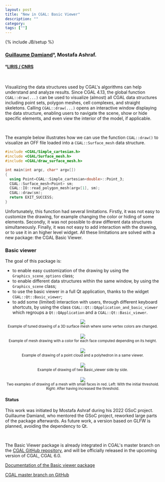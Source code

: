 ```yaml
---
layout: post
title: "New in CGAL: Basic Viewer"
description: ""
category:
tags: [""]
---
```

{% include JB/setup %}

<h3><a href="https://perso.liris.cnrs.fr/guillaume.damiand/">Guillaume Damiand</a>&deg;,
Mostafa Ashraf.
</h3>
<h4>&deg;<a href="https://liris.cnrs.fr/">LIRIS / CNRS</a></h4>
<br>

<p>Visualizing the data structures used by CGAL's algorithms can help understand and analyze results. Since CGAL 4.13, the global function <code>CGAL::draw(...)</code> can be used to visualize (almost) all CGAL data structures including point sets, polygon meshes, cell complexes, and straight skeletons. Calling <code>CGAL::draw(...)</code> opens an interactive window displaying the data structure, enabling users to navigate the scene, show or hide specific elements, and even view the interior of the model, if applicable.</p>

<br>
<p>The example below illustrates how we can use the function <code>CGAL::draw()</code> to visualize an OFF file loaded into a <code>CGAL::Surface_mesh</code> data structure.</p>

```c++
#include <CGAL/Simple_cartesian.h>
#include <CGAL/Surface_mesh.h>
#include <CGAL/draw_surface_mesh.h>

int main(int argc, char* argv[])
{
  using Point=CGAL::Simple_cartesian<double>::Point_3;
  CGAL::Surface_mesh<Point> sm;
  CGAL::IO::read_polygon_mesh(argv[1], sm);
  CGAL::draw(sm);
  return EXIT_SUCCESS;
}
```

<p>Unfortunately, this function had several limitations. Firstly, it was not easy to customize the drawing, for example changing the color or hiding of some elements. Secondly, it was not possible to draw different data structures simultaneously. Finally, it was not easy to add interaction with the drawing, or to use it in an higher level widget. All these limitations are solved with a new package: the CGAL Basic Viewer.

<h3>Basic viewer</h3>

<p>The goal of this package is:</p>

<ul>
<li>to enable easy customization of the drawing by using the <code>Graphics_scene_options</code> class;</li>
<li>to enable different data structures within the same window, by using the <code>Graphics_scene</code> class;</li>
<li>to use the basic viewer in a full Qt application, thanks to the widget <code>CGAL::Qt::Basic_viewer</code>;</li>
<li>to add some (limited) interaction with users, through different keyboard shortcuts, by using the class <code>CGAL::Qt::QApplication_and_basic_viewer</code> which regroups a <code>Qt::QApplication</code> and a <code>CGAL::Qt::Basic_viewer</code>.</li>
</ul>


<div style="text-align:center;">
  <a href="../../../../images/draw_surface_mesh_vcolor.png"><img src="../../../../images/draw_surface_mesh_vcolor.png" style="max-width:95%"/></a>
  <br><small>Example of tuned drawing of a 3D surface mesh where some vertex colors are changed.</small>
</div>

<br>
<div style="text-align:center;">
  <a href="../../../../images/draw_surface_height.png"><img src="../../../../images/draw_surface_height.png" style="max-width:95%"/></a>
  <br><small>Example of mesh drawing with a color for each face computed depending on its height.</small>
</div>

<br>
<div style="text-align:center;">
  <a href="../../../../images/draw_mesh_and_points.png"><img src="../../../../images/draw_mesh_and_points.png" style="max-width:95%"/></a>
  <br><small>Example of drawing of a point cloud and a polyhedron in a same viewer.</small>
</div>

<br>
<div style="text-align:center;">
  <a href="../../../../images/draw_several_windows.png"><img src="../../../../images/draw_several_windows.png" style="max-width:95%"/></a>
  <br><small>Example of drawing of two Basic_viewer side by side.</small>
</div>

<br>
<div style="text-align:center;">
  <a href="../../../../images/draw_surface_mesh_small_faces.png"><img src="../../../../images/draw_surface_mesh_small_faces.png" style="max-width:95%"/></a>
  <br><small>Two examples of drawing of a mesh with small faces in red. Left: With the initial threshold. Right: After having increased the threshold.</small>
</div>

<h4>Status</h4>
<p>This work was initiated by Mostafa Ashraf during his 2022 GSoC project. Guillaume Damiand, who mentored the GSoC project, reworked large parts of the package afterwards. As future work, a version based on GLFW is planned, avoiding the dependency to Qt.</p>
<br>
<p>The Basic Viewer package is already integrated in CGAL's master branch on the <a href="https://github.com/CGAL/cgal/">CGAL GitHub repository</a>, and will be officially released in the upcoming version of CGAL, CGAL 6.0.</p>

<i class="bi bi-book"></i>
<a href="https://cgal.geometryfactory.com/CGAL/doc/master/Basic_viewer/index.html">Documentation of the Basic viewer package</a><br>

<i class="bi bi-arrow-down-circle"></i>
<a href="https://github.com/CGAL/cgal/tree/master">CGAL master branch on GitHub</a>
